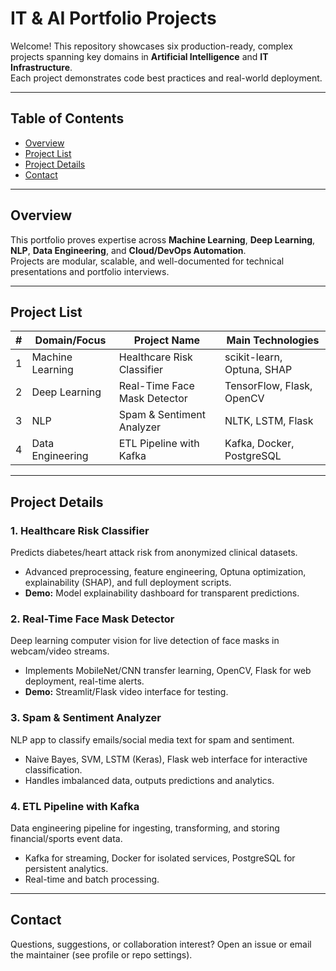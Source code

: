 # IT & AI Portfolio Projects

Welcome! This repository showcases six production-ready, complex projects spanning key domains in **Artificial Intelligence** and **IT Infrastructure**.  
Each project demonstrates code best practices and real-world deployment.

---

## Table of Contents

- [Overview](#overview)
- [Project List](#project-list)
- [Project Details](#project-details)
- [Contact](#contact)

---

## Overview

This portfolio proves expertise across **Machine Learning**, **Deep Learning**, **NLP**, **Data Engineering**, and **Cloud/DevOps Automation**.  
Projects are modular, scalable, and well-documented for technical presentations and portfolio interviews.

---

## Project List

| #  | Domain/Focus               | Project Name                      | Main Technologies                   |
|----|---------------------------|-----------------------------------|-------------------------------------|
| 1  | Machine Learning          | Healthcare Risk Classifier         | scikit-learn, Optuna, SHAP          |
| 2  | Deep Learning             | Real-Time Face Mask Detector       | TensorFlow, Flask, OpenCV           |
| 3  | NLP                       | Spam & Sentiment Analyzer          | NLTK, LSTM, Flask                   |
| 4  | Data Engineering          | ETL Pipeline with Kafka            | Kafka, Docker, PostgreSQL           |

---

## Project Details

### 1. Healthcare Risk Classifier
Predicts diabetes/heart attack risk from anonymized clinical datasets.
- Advanced preprocessing, feature engineering, Optuna optimization, explainability (SHAP), and full deployment scripts.
- **Demo:** Model explainability dashboard for transparent predictions.

### 2. Real-Time Face Mask Detector
Deep learning computer vision for live detection of face masks in webcam/video streams.
- Implements MobileNet/CNN transfer learning, OpenCV, Flask for web deployment, real-time alerts.
- **Demo:** Streamlit/Flask video interface for testing.

### 3. Spam & Sentiment Analyzer
NLP app to classify emails/social media text for spam and sentiment.
- Naive Bayes, SVM, LSTM (Keras), Flask web interface for interactive classification.
- Handles imbalanced data, outputs predictions and analytics.

### 4. ETL Pipeline with Kafka
Data engineering pipeline for ingesting, transforming, and storing financial/sports event data.
- Kafka for streaming, Docker for isolated services, PostgreSQL for persistent analytics.
- Real-time and batch processing.



---

## Contact

Questions, suggestions, or collaboration interest?
Open an issue or email the maintainer (see profile or repo settings).

